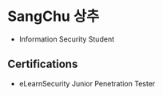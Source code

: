 # SangChu 상추
- Information Security Student

## Certifications
- eLearnSecurity Junior Penetration Tester
